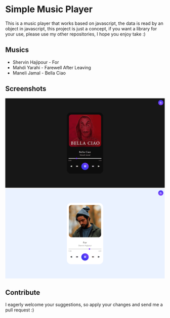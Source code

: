 # Simple Music Player
This is a music player that works based on javascript, the data is read by an object in javascript, this project is just a concept, if you want a library for your use, please use my other repositories, I hope you enjoy take :)
## Musics
- Shervin Hajipour - For
- Mahdi Yarahi - Farewell After Leaving
- Maneli Jamal - Bella Ciao
## Screenshots
![Capture1](https://github.com/arminamirinasab/Music-Player/blob/master/screenshots/captureOne.PNG?raw=true)
![Capture2](https://github.com/arminamirinasab/Music-Player/blob/master/screenshots/captureTwo.PNG?raw=true)
## Contribute
I eagerly welcome your suggestions, so apply your changes and send me a pull request :)